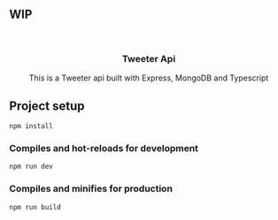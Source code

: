 ## WIP

<br />
<p align="center">

  <h3 align="center">Tweeter Api</h3>
  <p align="center">
    This is a Tweeter api built with Express, MongoDB and Typescript
  </p>
</p>

<!-- GETTING STARTED -->

##  Project setup

```
npm install
```

###  Compiles and hot-reloads for development

```
npm run dev
```

  
###  Compiles and minifies for production

```
npm run build
```